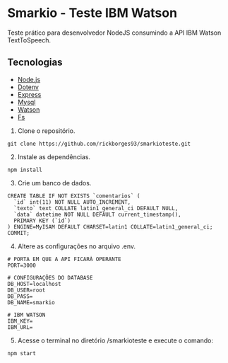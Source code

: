 # Smarkio - Teste IBM Watson
Teste prático para desenvolvedor NodeJS consumindo a API IBM Watson TextToSpeech.

## Tecnologias

- [Node.js](https://nodejs.org/en/)
- [Dotenv](https://www.npmjs.com/package/dotenv)
- [Express](https://www.npmjs.com/package/express)
- [Mysql](https://www.npmjs.com/package/mysql)
- [Watson](https://www.npmjs.com/package/ibm-watson)
- [Fs](https://www.npmjs.com/package/fs)

1. Clone o repositório.

```
git clone https://github.com/rickborges93/smarkioteste.git
```

2. Instale as dependências.

```
npm install
```
3. Crie um banco de dados.

``` 
CREATE TABLE IF NOT EXISTS `comentarios` (
  `id` int(11) NOT NULL AUTO_INCREMENT,
  `texto` text COLLATE latin1_general_ci DEFAULT NULL,
  `data` datetime NOT NULL DEFAULT current_timestamp(),
  PRIMARY KEY (`id`)
) ENGINE=MyISAM DEFAULT CHARSET=latin1 COLLATE=latin1_general_ci;
COMMIT;
```

4. Altere as configurações no arquivo .env.

```
# PORTA EM QUE A API FICARÁ OPERANTE
PORT=3000

# CONFIGURAÇÕES DO DATABASE
DB_HOST=localhost
DB_USER=root
DB_PASS=
DB_NAME=smarkio

# IBM WATSON
IBM_KEY=
IBM_URL=
```

5. Acesse o terminal no diretório /smarkioteste e execute o comando:

```
npm start
```

